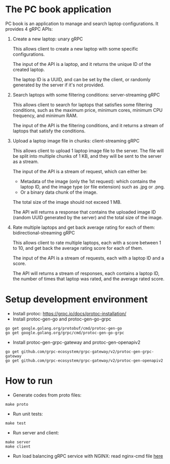 # The PC book application
PC book is an application to manage and search laptop configurations. It provides 4 gRPC APIs:

1. Create a new laptop: unary gRPC

    This allows client to create a new laptop with some specific configurations.

    The input of the API is a laptop, and it returns the unique ID of the created laptop.

    The laptop ID is a UUID, and can be set by the client, or randomly generated by the server if it's not provided.

2. Search laptops with some filtering conditions: server-streaming gRPC

    This allows client to search for laptops that satisfies some filtering conditions, such as the maximum price, minimum cores, minimum CPU frequency, and minimum RAM.

    The input of the API is the filtering conditions, and it returns a stream of laptops that satisfy the conditions.

3. Upload a laptop image file in chunks: client-streaming gRPC

    This allows client to upload 1 laptop image file to the server. The file will be split into multiple chunks of 1 KB, and they will be sent to the server as a stream.

    The input of the API is a stream of request, which can either be:

    - Metadata of the image (only the 1st request): which contains the laptop ID, and the image type (or file extension) such as .jpg or .png.
    - Or a binary data chunk of the image.

    The total size of the image should not exceed 1 MB.

    The API will returns a response that contains the uploaded image ID (random UUID generated by the server) and the total size of the image.

4. Rate multiple laptops and get back average rating for each of them: bidirectional-streaming gRPC

    This allows client to rate multiple laptops, each with a score between 1 to 10, and get back the average rating score for each of them.

    The input of the API is a stream of requests, each with a laptop ID and a score.

    The API will returns a stream of responses, each contains a laptop ID, the number of times that laptop was rated, and the average rated score.

# Setup development environment

- Install protoc: https://grpc.io/docs/protoc-installation/
- Install protoc-gen-go and protoc-gen-go-grpc

```
go get google.golang.org/protobuf/cmd/protoc-gen-go
go get google.golang.org/grpc/cmd/protoc-gen-go-grpc
```
- Install protoc-gen-grpc-gateway and protoc-gen-openapiv2
```
go get github.com/grpc-ecosystem/grpc-gateway/v2/protoc-gen-grpc-gateway
go get github.com/grpc-ecosystem/grpc-gateway/v2/protoc-gen-openapiv2
```
# How to run
- Generate codes from proto files:
```
make proto
```
- Run unit tests:
```
make test
```
- Run server and client:
```
make server
make client
```
- Run load balancing gRPC service with NGINX: read nginx-cmd file [here](./nginx-cmd)